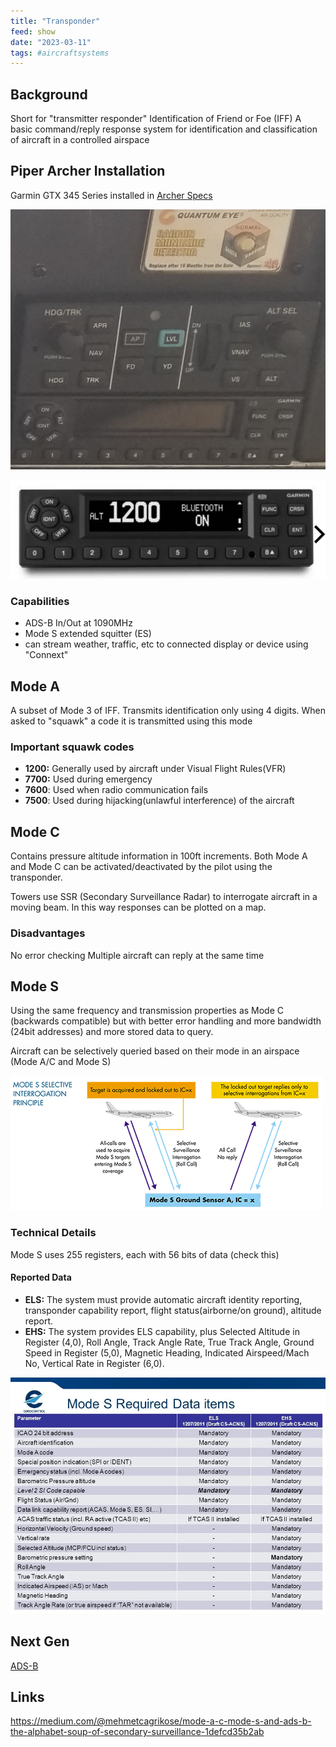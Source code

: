 ```yaml
---
title: "Transponder"
feed: show
date: "2023-03-11"
tags: #aircraftsystems
---
```

## Background
Short for "transmitter responder"
Identification of Friend or Foe (IFF)
A basic command/reply response system for identification and classification of aircraft in a controlled airspace

## Piper Archer Installation
Garmin GTX 345 Series installed in [Archer Specs](notes/aviation/club/Archer%20Specs.md)

![300](notes/aviation/components/images/Archer%20Transponder%20OFF.png)


![300](notes/aviation/components/images/Garmin%20GTX345%20Screenshot.png)
### Capabilities
- ADS-B In/Out at 1090MHz
- Mode S extended squitter (ES)
- can stream weather, traffic, etc to connected display or device using "Connext"
## Mode A

A subset of Mode 3 of IFF. Transmits identification only using 4 digits. When asked to "squawk" a code it is transmitted using this mode

### Important squawk codes

-   **1200:** Generally used by aircraft under Visual Flight Rules(VFR)
-   **7700:** Used during emergency
-   **7600**: Used when radio communication fails
-   **7500**: Used during hijacking(unlawful interference) of the aircraft

## Mode C

Contains pressure altitude information in 100ft increments. Both Mode A and Mode C can be activated/deactivated by the pilot using the transponder.

Towers use SSR (Secondary Surveillance Radar) to interrogate aircraft in a moving beam. In this way responses can be plotted on a map.

### Disadvantages
No error checking
Multiple aircraft can reply at the same time

## Mode S

Using the same frequency and transmission properties as Mode C (backwards compatible) but with better error handling and more bandwidth (24bit addresses) and more stored data to query.

Aircraft can be selectively queried based on their mode in an airspace (Mode A/C and Mode S)

![](notes/aviation/components/images/Mode%20S%20Interrogation.png)

### Technical Details
Mode S uses 255 registers, each with 56 bits of data (check this)

#### Reported Data

-   **ELS:** The system must provide automatic aircraft identity reporting, transponder capability report, flight status(airborne/on ground), altitude report.
-   **EHS:** The system provides ELS capability, plus Selected Altitude in Register (4,0), Roll Angle, Track Angle Rate, True Track Angle, Ground Speed in Register (5,0), Magnetic Heading, Indicated Airspeed/Mach No, Vertical Rate in Register (6,0).

![600](notes/aviation/components/images/Mode%20S%20Data.png)

## Next Gen
[ADS-B](notes/aviation/ADSB/ADS-B.md)

## Links
https://medium.com/@mehmetcagrikose/mode-a-c-mode-s-and-ads-b-the-alphabet-soup-of-secondary-surveillance-1defcd35b2ab

